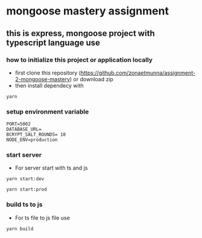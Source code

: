 # mongoose mastery assignment

## this is express, mongoose project with typescript language use

### how to initialize this project or application locally

- first clone this repository (https://github.com/zonaetmunna/assignment-2-mongoose-mastery) or download zip
- then install dependecy with

```
yarn
```

### setup environment variable

```
PORT=5002
DATABASE_URL=
BCRYPT_SALT_ROUNDS= 10
NODE_ENV=production
```

### start server

- For server start with ts and js

```
yarn start:dev
```

```
yarn start:prod
```

### build ts to js

- For ts file to js file use

```
yarn build
```
